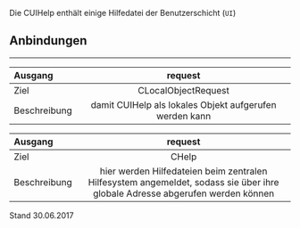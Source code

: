 Die CUIHelp enthält einige Hilfedatei der Benutzerschicht (`UI`)

## Anbindungen
---------------

|Ausgang|request|
| :----------- |:-----: |
|Ziel| CLocalObjectRequest|
|Beschreibung| damit CUIHelp als lokales Objekt aufgerufen werden kann|

|Ausgang|request|
| :----------- |:-----: |
|Ziel| CHelp|
|Beschreibung| hier werden Hilfedateien beim zentralen Hilfesystem angemeldet, sodass sie über ihre globale Adresse abgerufen werden können|


Stand 30.06.2017
